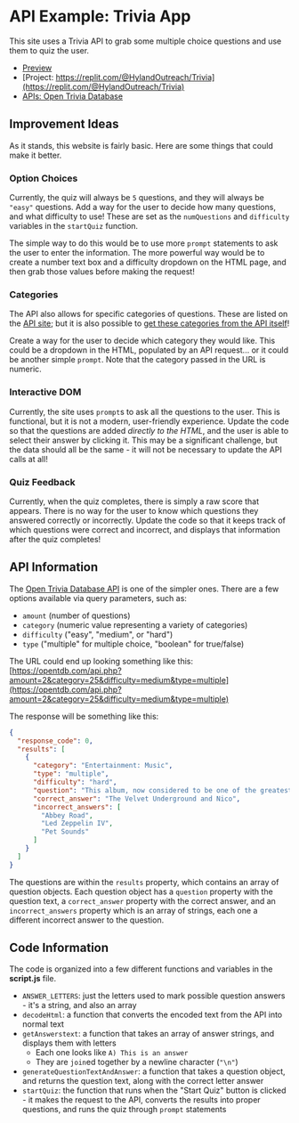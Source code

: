 # API Example: Trivia App
This site uses a Trivia API to grab some multiple choice questions and use them to quiz the user.

- [Preview](https://hylandtechclub.com/showcase/Web103/Trivia/index.html)
- [Project: https://replit.com/@HylandOutreach/Trivia](https://replit.com/@HylandOutreach/Trivia)
- [APIs: Open Trivia Database](https://opentdb.com/api_config.php)

## Improvement Ideas
As it stands, this website is fairly basic. Here are some things that could make it better.

### Option Choices
Currently, the quiz will always be `5` questions, and they will always be `"easy"` questions. Add a way for the user to decide how many questions, and what difficulty to use! These are set as the `numQuestions` and `difficulty` variables in the `startQuiz` function.

The simple way to do this would be to use more `prompt` statements to ask the user to enter the information. The more powerful way would be to create a number text box and a difficulty dropdown on the HTML page, and then grab those values before making the request!

### Categories
The API also allows for specific categories of questions. These are listed on the [API site](https://opentdb.com/api_config.php); but it is also possible to [get these categories from the API itself](https://opentdb.com/api_category.php)!

Create a way for the user to decide which category they would like. This could be a dropdown in the HTML, populated by an API request... or it could be another simple `prompt`. Note that the category passed in the URL is numeric.

### Interactive DOM
Currently, the site uses `prompt`s to ask all the questions to the user. This is functional, but it is not a modern, user-friendly experience. Update the code so that the questions are added _directly to the HTML_, and the user is able to select their answer by clicking it. This may be a significant challenge, but the data should all be the same - it will not be necessary to update the API calls at all!

### Quiz Feedback
Currently, when the quiz completes, there is simply a raw score that appears. There is no way for the user to know which questions they answered correctly or incorrectly. Update the code so that it keeps track of which questions were correct and incorrect, and displays that information after the quiz completes! 

## API Information
The [Open Trivia Database API](https://opentdb.com/api_config.php) is one of the simpler ones. There are a few options available via query parameters, such as:

- `amount` (number of questions)
- `category` (numeric value representing a variety of categories)
- `difficulty` ("easy", "medium", or "hard")
- `type` ("multiple" for multiple choice, "boolean" for true/false)

The URL could end up looking something like this: [https://opentdb.com/api.php?amount=2&category=25&difficulty=medium&type=multiple](https://opentdb.com/api.php?amount=2&category=25&difficulty=medium&type=multiple)

The response will be something like this:

```json
{
  "response_code": 0,
  "results": [
    {
      "category": "Entertainment: Music",
      "type": "multiple",
      "difficulty": "hard",
      "question": "This album, now considered to be one of the greatest of all time, was a commercial failure when it was released.",
      "correct_answer": "The Velvet Underground and Nico",
      "incorrect_answers": [
        "Abbey Road",
        "Led Zeppelin IV",
        "Pet Sounds"
      ]
    }
  ]
}
```

The questions are within the `results` property, which contains an array of question objects. Each question object has a `question` property with the question text, a `correct_answer` property with the correct answer, and an `incorrect_answers` property which is an array of strings, each one a different incorrect answer to the question.

## Code Information
The code is organized into a few different functions and variables in the **script.js** file.

- `ANSWER_LETTERS`: just the letters used to mark possible question answers - it's a string, and also an array
- `decodeHtml`: a function that converts the encoded text from the API into normal text
- `getAnswerstext`: a function that takes an array of answer strings, and displays them with letters
    - Each one looks like `A) This is an answer`
    - They are `join`ed together by a newline character (`"\n"`)
- `generateQuestionTextAndAnswer`: a function that takes a question object, and returns the question text, along with the correct letter answer
- `startQuiz`: the function that runs when the "Start Quiz" button is clicked - it makes the request to the API, converts the results into proper questions, and runs the quiz through `prompt` statements
